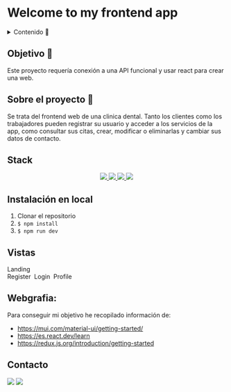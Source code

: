 # Welcome to my frontend app  

<details>
  <summary>Contenido 📝</summary>
  <ol>
    <li><a href="#objetivo-🎯">Objetivo</a></li>
    <li><a href="#sobre-el-proyecto-🔎">Sobre el proyecto</a></li>
    <!-- <li><a href="#deploy-🚀">Deploy</a></li> -->
    <li><a href="#stack">Stack</a></li>
    <li><a href="#instalación-en-local">Instalación</a></li>
    <li><a href="#vistas">Vistas</a></li>
    <!-- <li><a href="#futuras-funcionalidades">Futuras funcionalidades</a></li> -->
    <li><a href="#webgrafia">Webgrafia</a></li>
    <li><a href="#contacto">Contacto</a></li>
  </ol>
</details>

## Objetivo 🎯
Este proyecto requería conexión a una API funcional y usar react para crear una web.

## Sobre el proyecto 🔎
Se trata del frontend web de una clinica dental. Tanto los clientes como los trabajadores pueden registrar su usuario y acceder a los servicios de la app, como consultar sus citas, crear, modificar o eliminarlas y cambiar sus datos de contacto.   
  
<!-- ## Deploy 🚀
<div align="center">
    <a href="https://www.google.com"><strong>Url a producción </strong></a>🚀🚀🚀
</div> -->

## Stack
<div align="center">
<a href="https://www.reactjs.com/">
    <img src= "https://img.shields.io/badge/React-20232A?style=for-the-badge&logo=react&logoColor=61DAFB"/>
</a>
<a href="https://redux-toolkit.js.org/">
    <img src= "https://img.shields.io/badge/redux-%23593d88.svg?style=for-the-badge&logo=redux&logoColor=white"/>
</a>
<a href="https://mui.com/">
    <img src= "https://img.shields.io/badge/MUI-%230081CB.svg?style=for-the-badge&logo=mui&logoColor=white"/>
</a>
<a href="https://developer.mozilla.org/es/docs/Web/JavaScript">
    <img src= "https://img.shields.io/badge/javascipt-EFD81D?style=for-the-badge&logo=javascript&logoColor=black"/>
</a>
 </div>

## Instalación en local
1. Clonar el repositorio
2. ` $ npm install `
3. ``` $ npm run dev ```


## Vistas
Landing
<img src="">  
Register
<img src="">
Login
<img src="">
Profile
<img src="">


<!-- ## Futuras funcionalidades
✅ Vista actualizar rutinas  
⬜ Filtar por nombre de rutina  
⬜ Validaciones de campos en crear rutina  
⬜ ...   -->

## Webgrafia:
Para conseguir mi objetivo he recopilado información de:
- https://mui.com/material-ui/getting-started/
- https://es.react.dev/learn
- https://redux.js.org/introduction/getting-started

## Contacto

<a href = "mailto:adrianapardo1998@gmail.com"><img src="https://img.shields.io/badge/Gmail-C6362C?style=for-the-badge&logo=gmail&logoColor=white" target="_blank"></a>
<a href="https://www.linkedin.com/in/adriana-pardo-diez/" target="_blank"><img src="https://img.shields.io/badge/-LinkedIn-%230077B5?style=for-the-badge&logo=linkedin&logoColor=white" target="_blank"></a> 
</p>
